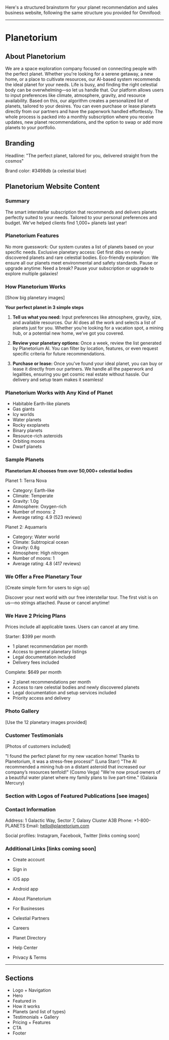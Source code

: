 Here's a structured brainstorm for your planet recommendation and sales business website, following the same structure you provided for Omnifood:

---

# Planetorium

## About Planetorium

We are a space exploration company focused on connecting people with the perfect planet. Whether you're looking for a serene getaway, a new home, or a place to cultivate resources, our AI-based system recommends the ideal planet for your needs. Life is busy, and finding the right celestial body can be overwhelming—so let us handle that. Our platform allows users to input preferences like climate, atmosphere, gravity, and resource availability. Based on this, our algorithm creates a personalized list of planets, tailored to your desires. You can even purchase or lease planets directly from our partners and have the paperwork handled effortlessly. The whole process is packed into a monthly subscription where you receive updates, new planet recommendations, and the option to swap or add more planets to your portfolio.

## Branding

Headline: "The perfect planet, tailored for you, delivered straight from the cosmos"

Brand color: #3498db (a celestial blue)

## Planetorium Website Content

### Summary

The smart interstellar subscription that recommends and delivers planets perfectly suited to your needs. Tailored to your personal preferences and budget. We've helped clients find 1,000+ planets last year!

### Planetorium Features

No more guesswork: Our system curates a list of planets based on your specific needs.
Exclusive planetary access: Get first dibs on newly discovered planets and rare celestial bodies.
Eco-friendly exploration: We ensure all our planets meet environmental and safety standards.
Pause or upgrade anytime: Need a break? Pause your subscription or upgrade to explore multiple galaxies!

### How Planetorium Works

[Show big planetary images]

**Your perfect planet in 3 simple steps**

1. **Tell us what you need:** Input preferences like atmosphere, gravity, size, and available resources. Our AI does all the work and selects a list of planets just for you. Whether you’re looking for a vacation spot, a mining hub, or a potential new home, we’ve got you covered.

2. **Review your planetary options:** Once a week, review the list generated by Planetorium AI. You can filter by location, features, or even request specific criteria for future recommendations.

3. **Purchase or lease:** Once you've found your ideal planet, you can buy or lease it directly from our partners. We handle all the paperwork and legalities, ensuring you get cosmic real estate without hassle. Our delivery and setup team makes it seamless!

### Planetorium Works with Any Kind of Planet

- Habitable Earth-like planets
- Gas giants
- Icy worlds
- Water planets
- Rocky exoplanets
- Binary planets
- Resource-rich asteroids
- Orbiting moons
- Dwarf planets

### Sample Planets

**Planetorium AI chooses from over 50,000+ celestial bodies**

Planet 1: Terra Nova

- Category: Earth-like
- Climate: Temperate
- Gravity: 1.0g
- Atmosphere: Oxygen-rich
- Number of moons: 2
- Average rating: 4.9 (523 reviews)

Planet 2: Aquamaris

- Category: Water world
- Climate: Subtropical ocean
- Gravity: 0.8g
- Atmosphere: High nitrogen
- Number of moons: 1
- Average rating: 4.8 (417 reviews)

### We Offer a Free Planetary Tour

[Create simple form for users to sign up]

Discover your next world with our free interstellar tour. The first visit is on us—no strings attached. Pause or cancel anytime!

### We Have 2 Pricing Plans

Prices include all applicable taxes. Users can cancel at any time.

Starter: $399 per month

- 1 planet recommendation per month
- Access to general planetary listings
- Legal documentation included
- Delivery fees included

Complete: $649 per month

- 2 planet recommendations per month
- Access to rare celestial bodies and newly discovered planets
- Legal documentation and setup services included
- Priority access and delivery

### Photo Gallery

[Use the 12 planetary images provided]

### Customer Testimonials

[Photos of customers included]

"I found the perfect planet for my new vacation home! Thanks to Planetorium, it was a stress-free process!" (Luna Starr)
"The AI recommended a mining hub on a distant asteroid that increased our company’s resources tenfold!" (Cosmo Vega)
"We're now proud owners of a beautiful water planet where my family plans to live part-time." (Galaxia Mercury)

### Section with Logos of Featured Publications [see images]

### Contact Information

Address: 1 Galactic Way, Sector 7, Galaxy Cluster A3B
Phone: +1-800-PLANETS
Email: hello@planetorium.com

Social profiles: Instagram, Facebook, Twitter [links coming soon]

### Additional Links [links coming soon]

- Create account
- Sign in
- iOS app
- Android app

- About Planetorium
- For Businesses
- Celestial Partners
- Careers

- Planet Directory
- Help Center
- Privacy & Terms

---

## Sections

- Logo + Navigation
- Hero
- Featured in
- How it works
- Planets (and list of types)
- Testimonials + Gallery
- Pricing + Features
- CTA
- Footer
